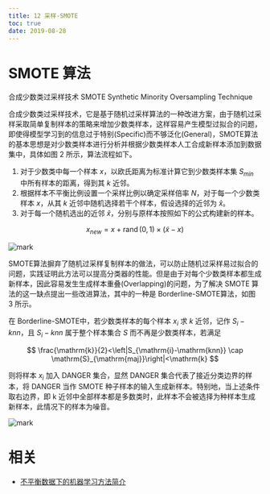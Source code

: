 ```yaml
---
title: 12 采样-SMOTE
toc: true
date: 2019-08-28
---
```


# SMOTE 算法

合成少数类过采样技术 SMOTE Synthetic Minority Oversampling Technique


合成少数类过采样技术，它是基于随机过采样算法的一种改进方案，由于随机过采样采取简单复制样本的策略来增加少数类样本，这样容易产生模型过拟合的问题，即使得模型学习到的信息过于特别(Specific)而不够泛化(General)，SMOTE算法的基本思想是对少数类样本进行分析并根据少数类样本人工合成新样本添加到数据集中，具体如图 2 所示，算法流程如下。

1. 对于少数类中每一个样本 $x$，以欧氏距离为标准计算它到少数类样本集 $S_{min}$ 中所有样本的距离，得到其 $k$ 近邻。
2. 根据样本不平衡比例设置一个采样比例以确定采样倍率 $N$，对于每一个少数类样本 $x$，从其 $k$ 近邻中随机选择若干个样本，假设选择的近邻为 $\hat{x}$。
3. 对于每一个随机选出的近邻 $\hat{x}$，分别与原样本按照如下的公式构建新的样本。


$$
x_{n e w}=x+\operatorname{rand}(0,1) \times(\widetilde{x}-x)
$$


![mark](http://images.iterate.site/blog/image/20190828/YNvpR1JsASo0.png?imageslim)


SMOTE算法摒弃了随机过采样复制样本的做法，可以防止随机过采样易过拟合的问题，实践证明此方法可以提高分类器的性能。但是由于对每个少数类样本都生成新样本，因此容易发生生成样本重叠(Overlapping)的问题，为了解决 SMOTE 算法的这一缺点提出一些改进算法，其中的一种是 Borderline-SMOTE算法，如图 3 所示。

在 Borderline-SMOTE中，若少数类样本的每个样本 $x_i$ 求 $k$ 近邻，记作 $S_i-knn$，且 $S_i-knn$ 属于整个样本集合 $S$ 而不再是少数类样本，若满足

$$
\frac{\mathrm{k}}{2}<\left|S_{\mathrm{i}-\mathrm{knn}} \cap \mathrm{S}_{\mathrm{maj}}\right|<\mathrm{k}
$$


则将样本 $x_i$ 加入 DANGER 集合，显然 DANGER 集合代表了接近分类边界的样本，将 DANGER 当作 SMOTE 种子样本的输入生成新样本。特别地，当上述条件取右边界，即 k 近邻中全部样本都是多数类时，此样本不会被选择为种样本生成新样本，此情况下的样本为噪音。

![mark](http://images.iterate.site/blog/image/20190828/4Del4IABf7af.png?imageslim)






# 相关

- [不平衡数据下的机器学习方法简介](http://baogege.info/2015/11/16/learning-from-imbalanced-data/)

